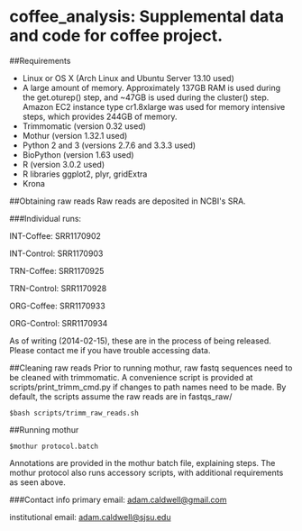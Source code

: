 coffee_analysis: Supplemental data and code for coffee project.
===============

##Requirements
* Linux or OS X (Arch Linux and Ubuntu Server 13.10 used)
* A large amount of memory. Approximately 137GB RAM is used during the get.oturep() step, and ~47GB is used during the cluster() step. Amazon EC2 instance type cr1.8xlarge was used for memory intensive steps, which provides 244GB of memory.
* Trimmomatic (version 0.32 used)
* Mothur (version 1.32.1 used)
* Python 2 and 3 (versions 2.7.6 and 3.3.3 used)
* BioPython (version 1.63 used)
* R (version 3.0.2 used)
* R libraries ggplot2, plyr, gridExtra
* Krona

##Obtaining raw reads
Raw reads are deposited in NCBI's SRA. 

###Individual runs:

INT-Coffee: SRR1170902

INT-Control: SRR1170903

TRN-Coffee: SRR1170925

TRN-Control: SRR1170928

ORG-Coffee: SRR1170933

ORG-Control: SRR1170934

As of writing (2014-02-15), these are in the process of being released. Please contact me if you have trouble accessing data.

##Cleaning raw reads
Prior to running mothur, raw fastq sequences need to be cleaned with trimmomatic. A convenience script is provided at scripts/print_trimm_cmd.py if changes to path names need to be made. By default, the scripts assume the raw reads are in fastqs_raw/

    $bash scripts/trimm_raw_reads.sh
    
##Running mothur

    $mothur protocol.batch
    
Annotations are provided in the mothur batch file, explaining steps. The mothur protocol also runs accessory scripts, with additional requirements as seen above.

###Contact info
primary email: adam.caldwell@gmail.com

institutional email: adam.caldwell@sjsu.edu
